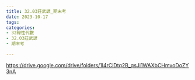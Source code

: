 ```yaml
---
title: 32.03莊武諺_期末考
date: 2023-10-17
tags: 
categories:
- 32線性代數
- 32.03莊武諺
- 期末考

---
```

https://drive.google.com/drive/folders/1l4rCiDtq2B_qsJi1WAXbCHmvoDoZY3nA
